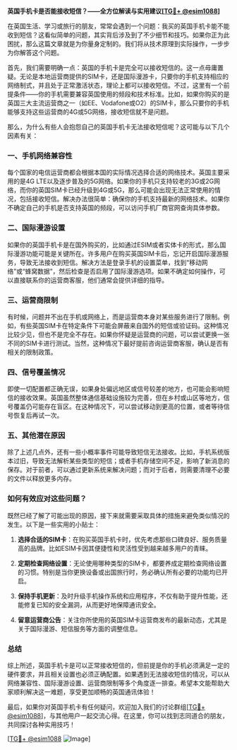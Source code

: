 **英国手机卡是否能接收短信？——全方位解读与实用建议[[TG💪+ @esim1088](https://t.me/s/esim1088)]**

在英国生活、学习或旅行的朋友，常常会遇到一个问题：我买的英国手机卡能不能收到短信？这看似简单的问题，其实背后涉及到了不少细节和技巧。如果你正为此困扰，那么这篇文章就是为你量身定制的。我们将从技术原理到实际操作，一步步为你解答这个问题。

首先，我们需要明确一点：英国的手机卡是完全可以接收短信的。这一点毋庸置疑。无论是本地运营商提供的SIM卡，还是国际漫游卡，只要你的手机支持相应的网络制式，并且处于正常激活状态，理论上都可以接收短信。不过，这里有一个前提条件——你的手机需要兼容英国使用的频段和技术标准。比如，如果你购买的是英国三大主流运营商之一（如EE、Vodafone或O2）的SIM卡，那么只要你的手机能够支持这些运营商的4G或5G网络，接收短信就不是问题。

那么，为什么有些人会抱怨自己的英国手机卡无法接收短信呢？这可能与以下几个因素有关：

### **一、手机网络兼容性**
每个国家的电信运营商都会根据本国的实际情况选择合适的网络技术。英国主要采用的是4G LTE以及逐步普及的5G网络。如果你的手机只支持较老的3G或2G网络，而你的英国SIM卡已经升级到4G或5G，那么可能会出现无法正常使用的情况，包括接收短信。解决办法很简单：确保你的手机支持最新的网络技术。如果你不确定自己的手机是否支持英国的频段，可以访问手机厂商官网查询具体参数。

### **二、国际漫游设置**
如果你的英国手机卡是在国外购买的，比如通过ESIM或者实体卡的形式，那么国际漫游功能可能是关键所在。许多用户在购买英国SIM卡后，忘记开启国际漫游服务，导致无法接收到短信。解决方法是登录手机的设置菜单，找到“移动网络”或“蜂窝数据”，然后检查是否启用了国际漫游选项。如果不确定如何操作，可以直接联系你的运营商客服，他们通常会提供详细的指导。

### **三、运营商限制**
有时候，问题并不出在手机或网络上，而是运营商本身对某些服务进行了限制。例如，有些英国SIM卡在特定条件下可能会屏蔽来自国外的短信或验证码。这种情况比较少见，但也不是完全不存在。如果你怀疑是运营商的问题，可以尝试更换一张不同的SIM卡进行测试。当然，这种情况下最好提前咨询运营商客服，确认是否有相关的限制政策。

### **四、信号覆盖情况**
即使一切配置都正确无误，如果身处偏远地区或信号较差的地方，也可能会影响短信的接收效果。英国虽然整体通信基础设施较为完善，但在乡村或山区等地方，信号覆盖仍可能存在盲区。在这种情况下，可以尝试移动到更高的位置，或者等待信号恢复后再试一次。

### **五、其他潜在原因**
除了上述几点外，还有一些小概率事件可能导致短信无法接收。比如，手机系统版本过旧，导致无法解析某些类型的短信；或者手机存储空间不足，影响了新消息的保存。对于前者，可以通过更新系统来解决问题；而对于后者，则需要清理不必要的文件以释放更多内存。

### **如何有效应对这些问题？**
既然已经了解了可能出现的原因，接下来就需要采取具体的措施来避免类似情况的发生。以下是一些实用的小贴士：

1. **选择合适的SIM卡**：在购买英国手机卡时，优先考虑那些口碑良好、服务质量高的品牌。比如ESIM卡因其便捷性和灵活性受到越来越多用户的青睐。
   
2. **定期检查网络设置**：无论使用哪种类型的SIM卡，都要养成定期检查网络设置的习惯。特别是当你更换设备或出国旅行时，务必确认所有必要的功能均已开启。

3. **保持手机更新**：及时升级手机操作系统和应用程序，不仅有助于提升性能，还能修复已知的安全漏洞，从而更好地保障通讯安全。

4. **留意运营商公告**：关注你所使用的英国SIM卡运营商发布的最新动态，尤其是关于国际漫游、短信服务等方面的调整信息。

### **总结**
综上所述，英国手机卡是可以正常接收短信的，但前提是你的手机必须满足一定的硬件要求，并且相关设置也必须正确配置。如果遇到无法接收短信的情况，可以从网络兼容性、国际漫游设置、运营商限制等多个角度逐一排查。希望本文能帮助大家顺利解决这一难题，享受更加顺畅的英国通讯体验！

最后，如果你对英国手机卡有任何疑问，欢迎加入我们的讨论群组[[TG💪+ @esim1088](https://t.me/s/esim1088)]，与其他用户一起交流心得。在这里，你可以找到志同道合的朋友，共同探讨各种实用技巧！

[[TG💪+ @esim1088](https://t.me/s/esim1088) ![Image](https://i.postimg.cc/4NQfJmqS/Snipaste-2025-05-13-00-14-12.png)]